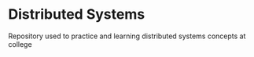 <h1> Distributed Systems</h1>
Repository used to practice and learning distributed systems concepts at college
